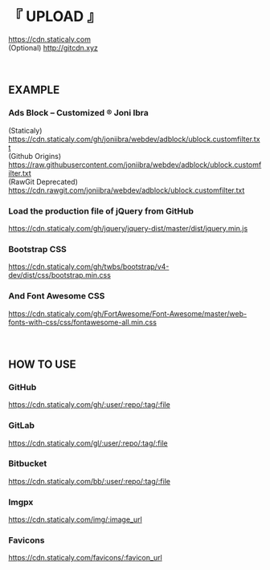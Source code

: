 # 『 UPLOAD 』

https://cdn.staticaly.com
<br />(Optional) http://gitcdn.xyz
<br /><br /><br />


## EXAMPLE

### Ads Block – Customized ® Joni Ibra
(Staticaly) https://cdn.staticaly.com/gh/joniibra/webdev/adblock/ublock.customfilter.txt
<br />(Github Origins) https://raw.githubusercontent.com/joniibra/webdev/adblock/ublock.customfilter.txt
<br />(RawGit Deprecated) https://cdn.rawgit.com/joniibra/webdev/adblock/ublock.customfilter.txt
<br />
### Load the production file of jQuery from GitHub
https://cdn.staticaly.com/gh/jquery/jquery-dist/master/dist/jquery.min.js
<br />
### Bootstrap CSS
https://cdn.staticaly.com/gh/twbs/bootstrap/v4-dev/dist/css/bootstrap.min.css
<br />
### And Font Awesome CSS
https://cdn.staticaly.com/gh/FortAwesome/Font-Awesome/master/web-fonts-with-css/css/fontawesome-all.min.css
<br /><br /><br />


## HOW TO USE

### GitHub
https://cdn.staticaly.com/gh/:user/:repo/:tag/:file
<br />
### GitLab
https://cdn.staticaly.com/gl/:user/:repo/:tag/:file
<br />
### Bitbucket
https://cdn.staticaly.com/bb/:user/:repo/:tag/:file
<br />
### Imgpx
https://cdn.staticaly.com/img/:image_url
<br />
### Favicons
https://cdn.staticaly.com/favicons/:favicon_url
<br /><br /><br />
